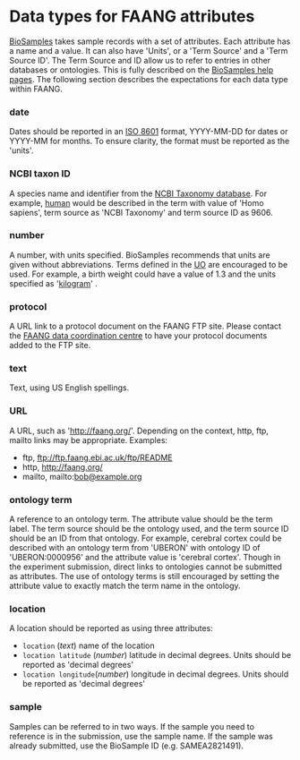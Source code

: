 # Data types for FAANG attributes

[BioSamples](http://www.ebi.ac.uk/biosamples) takes sample records with a set of attributes. Each attribute has a name and a value. It can also have 'Units', or a 'Term Source' and a 'Term Source ID'. The Term Source and ID allow us to refer to entries in other databases or ontologies. This is fully described on the [BioSamples help pages](http://www.ebi.ac.uk/biosamples/help/st_scd.html). The following section describes the expectations for each data type within FAANG.

### date

Dates should be reported in an [ISO 8601](https://en.wikipedia.org/wiki/ISO_8601) format,  YYYY-MM-DD for dates or YYYY-MM for months. To ensure clarity, the format must be reported as the 'units'.

### NCBI taxon ID

A species name and identifier from the [NCBI Taxonomy database](http://www.ncbi.nlm.nih.gov/taxonomy). For example, [human](http://www.ncbi.nlm.nih.gov/taxonomy/9606) would be described in the term with value of 'Homo sapiens', term source as 'NCBI Taxonomy' and term source ID as 9606.

### number

A number, with units specified. BioSamples recommends that units are given without abbreviations. Terms defined in the [UO](http://www.ebi.ac.uk/ols/ontologies/uo) are encouraged to be used. For example, a birth weight could have a value of 1.3 and the units specified as '[kilogram](http://www.ebi.ac.uk/ols/ontologies/uo/terms?short_form=UO_0000009)' .

### protocol

A URL link to a protocol document on the FAANG FTP site. Please contact the [FAANG data coordination centre](mailto:faang-dcc@ebi.ac.uk) to have your protocol documents added to the FTP site.

### text

Text, using US English spellings.

### URL

A URL,  such as 'http://faang.org/'. Depending on the context, http, ftp, mailto links may be appropriate. Examples:

 * ftp, ftp://ftp.faang.ebi.ac.uk/ftp/README
 * http,  http://faang.org/
 * mailto, mailto:bob@example.org


### ontology term

A reference to an ontology term. The attribute value should be the term label. The term source should be the ontology used, and the term source ID should be an ID from that ontology. For example, cerebral cortex could be  described with an ontology term from 'UBERON' with ontology ID of 'UBERON:0000956' and the attribute value is 'cerebral cortex'. Though in the experiment submission, direct links to ontologies cannot be submitted as attributes. The use of ontology terms is still encouraged by setting the attribute value to exactly match the term name in the ontology. 

### location

A location should be reported as using three attributes:

 * `location` (*text*) name of the location
 * `location latitude` (*number*) latitude in decimal degrees. Units should be reported as 'decimal degrees'
 * `location longitude`(*number*) longitude in decimal degrees. Units should be reported as 'decimal degrees'

### sample

Samples can be referred to in two ways. If the sample you need to reference is in the submission, use the sample name. If the sample was already submitted, use the BioSample ID (e.g. SAMEA2821491).
